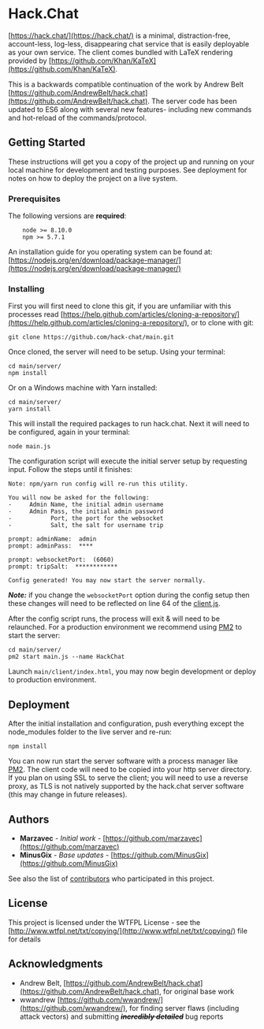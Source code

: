 # Hack.Chat

[https://hack.chat/](https://hack.chat/) is a minimal, distraction-free, account-less, log-less, disappearing chat service that is easily deployable as your own service. The client comes bundled with LaTeX rendering provided by [https://github.com/Khan/KaTeX](https://github.com/Khan/KaTeX).

This is a backwards compatible continuation of the work by Andrew Belt [https://github.com/AndrewBelt/hack.chat](https://github.com/AndrewBelt/hack.chat). The server code has been updated to ES6 along with several new features- including new commands and hot-reload of the commands/protocol.

## Getting Started

These instructions will get you a copy of the project up and running on your local machine for development and testing purposes. See deployment for notes on how to deploy the project on a live system.

### Prerequisites

The following versions are __required__:

```
    node >= 8.10.0
    npm >= 5.7.1
```

An installation guide for you operating system can be found at: [https://nodejs.org/en/download/package-manager/](https://nodejs.org/en/download/package-manager/)

### Installing

First you will first need to clone this git, if you are unfamiliar with this processes read [https://help.github.com/articles/cloning-a-repository/](https://help.github.com/articles/cloning-a-repository/), or to clone with git:

```
git clone https://github.com/hack-chat/main.git
```

Once cloned, the server will need to be setup. Using your terminal:

```
cd main/server/
npm install
```

Or on a Windows machine with Yarn installed:

```
cd main/server/
yarn install
```

This will install the required packages to run hack.chat. Next it will need to be configured, again in your terminal:

```
node main.js
```

The configuration script will execute the initial server setup by requesting input. Follow the steps until it finishes:

```
Note: npm/yarn run config will re-run this utility.

You will now be asked for the following:
-     Admin Name, the initial admin username
-     Admin Pass, the initial admin password
-           Port, the port for the websocket
-           Salt, the salt for username trip
​
prompt: adminName:  admin
prompt: adminPass:  ****

prompt: websocketPort:  (6060)
prompt: tripSalt:  ************

Config generated! You may now start the server normally.
```

___Note:___ if you change the `websocketPort` option during the config setup then these changes will need to be reflected on line 64 of the [client.js](https://github.com/hack-chat/main/blob/master/client/client.js#L64).

After the config script runs, the process will exit & will need to be relaunched. For a production environment we recommend using [PM2](https://github.com/Unitech/pm2) to start the server:

```
cd main/server/
pm2 start main.js --name HackChat
```

Launch `main/client/index.html`, you may now begin development or deploy to production environment.

## Deployment

After the initial installation and configuration, push everything except the node_modules folder to the live server and re-run:

```
npm install
```

You can now run start the server software with a process manager like [PM2](https://github.com/Unitech/pm2). The client code will need to be copied into your http server directory. If you plan on using SSL to serve the client; you will need to use a reverse proxy, as TLS is not natively supported by the hack.chat server software (this may change in future releases).

## Authors

* **Marzavec** - *Initial work* - [https://github.com/marzavec](https://github.com/marzavec)
* **MinusGix** - *Base updates* - [https://github.com/MinusGix](https://github.com/MinusGix)

See also the list of [contributors](https://github.com/hack-chat/main/graphs/contributors) who participated in this project.

## License

This project is licensed under the WTFPL License - see the [http://www.wtfpl.net/txt/copying/](http://www.wtfpl.net/txt/copying/) file for details

## Acknowledgments

* Andrew Belt, [https://github.com/AndrewBelt/hack.chat](https://github.com/AndrewBelt/hack.chat), for original base work
* wwandrew [https://github.com/wwandrew/](https://github.com/wwandrew/), for finding server flaws (including attack vectors) and submitting ~~___incredibly detailed___~~ bug reports
